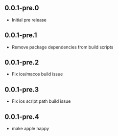## 0.0.1-pre.0

* Initial pre release


## 0.0.1-pre.1

* Remove package dependencies from build scripts


## 0.0.1-pre.2

* Fix ios/macos build issue


## 0.0.1-pre.3

* Fix ios script path build issue


## 0.0.1-pre.4

* make apple happy
